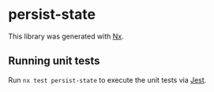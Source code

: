 # persist-state

This library was generated with [Nx](https://nx.dev).

## Running unit tests

Run `nx test persist-state` to execute the unit tests via [Jest](https://jestjs.io).
